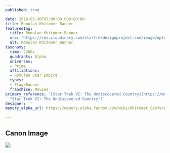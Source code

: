 ```yaml
---
published: true

date: 2019-05-30T07:00:00.000+00:00
title: Romulan Khitomer Banner
featuredImg:
  title: Romulan Khitomer Banner
  src: "https://res.cloudinary.com/startrekdesignproject-com/image/upload/v1568248992/RomulanKhitomerBanner.png"
  alt: Romulan Khitomer Banner
taxonomy:
  time: 2200s
  quadrants: Alpha
  universes:
  - Prime
  affiliations:
  - Romulan Star Empire
  types:
  - Flag/Banner
  franchise: Movies
primary_reference: '[Star Trek VI: The Undiscovered Country](https://memory-alpha.fandom.com/wiki/Star_Trek_VI:_The_Undiscovered_Country
  "Star Trek VI: The Undiscovered Country")'
designer: ''
memory_alpha_url: https://memory-alpha.fandom.com/wiki/Khitomer_Conference

---
```

## Canon Image

![](https://res.cloudinary.com/startrekdesignproject-com/image/upload/v1568238390/KhitomerUFPBanner_UndiscoveredCountry1.jpg)